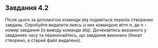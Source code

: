 ## Завдання 4.2
Після цього за допомогою команди atq подивіться перелік створених завдань. Спробуйте видалити якесь із них командою atrm n, де n - номер завдання (із виводу команди atq). Дочекайтесь вказаного у завданнях часу та переконайтесь, що завдання виконано (бекап створено, а старий файл видалено).
